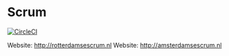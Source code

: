 # Scrum
[![CircleCI](https://circleci.com/gh/yourownmood/scrum/tree/master.svg?style=shield)](https://circleci.com/gh/yourownmood/scrum/tree/master)

Website: http://rotterdamsescrum.nl
Website: http://amsterdamsescrum.nl
